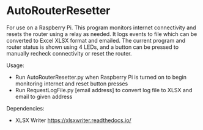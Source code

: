 # AutoRouterResetter
For use on a Raspberry Pi.  This program monitors internet connectivity and resets the router using a relay as needed.  It logs events to file which can be converted to Excel XLSX format and emailed.  The current program and router status is shown using 4 LEDs, and a button can be pressed to manually recheck connectivity or reset the router.

Usage:
- Run AutoRouterResetter.py when Raspberry Pi is turned on to begin monitoring internet and reset button presses
- Run RequestLogFile.py [email address] to convert log file to XLSX and email to given address

Dependencies:
- XLSX Writer https://xlsxwriter.readthedocs.io/
